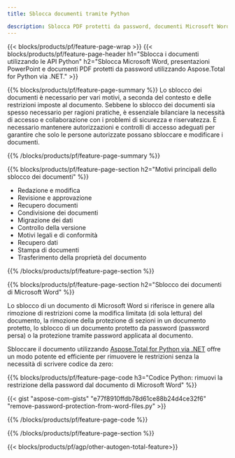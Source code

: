 ```yaml
---
title: Sblocca documenti tramite Python 

description: Sblocca PDF protetti da password, documenti Microsoft Word e file di presentazione PowerPoint tramite la tua applicazione Python.
---
```


{{< blocks/products/pf/feature-page-wrap >}}
{{< blocks/products/pf/feature-page-header h1="Sblocca i documenti utilizzando le API Python" h2="Sblocca Microsoft Word, presentazioni PowerPoint e documenti PDF protetti da password utilizzando Aspose.Total for Python via .NET." >}}

{{% blocks/products/pf/feature-page-summary %}}
Lo sblocco dei documenti è necessario per vari motivi, a seconda del contesto e delle restrizioni imposte al documento. Sebbene lo sblocco dei documenti sia spesso necessario per ragioni pratiche, è essenziale bilanciare la necessità di accesso e collaborazione con i problemi di sicurezza e riservatezza. È necessario mantenere autorizzazioni e controlli di accesso adeguati per garantire che solo le persone autorizzate possano sbloccare e modificare i documenti.

{{% /blocks/products/pf/feature-page-summary  %}}

{{% blocks/products/pf/feature-page-section  h2="Motivi principali dello sblocco dei documenti" %}}

- Redazione e modifica 
- Revisione e approvazione 
- Recupero documenti 
- Condivisione dei documenti 
- Migrazione dei dati 
- Controllo della versione 
- Motivi legali e di conformità 
- Recupero dati 
- Stampa di documenti 
- Trasferimento della proprietà del documento

{{% /blocks/products/pf/feature-page-section %}}

{{% blocks/products/pf/feature-page-section  h2="Sblocco dei documenti di Microsoft Word" %}}

Lo sblocco di un documento di Microsoft Word si riferisce in genere alla rimozione di restrizioni come la modifica limitata (di sola lettura) del documento, la rimozione della protezione di sezioni in un documento protetto, lo sblocco di un documento protetto da password (password persa) o la protezione tramite password applicata al documento.  <br />

Sbloccare il documento utilizzando [Aspose.Total for Python via .NET](https://products.aspose.com/total/python-net/) offre un modo potente ed efficiente per rimuovere le restrizioni senza la necessità di scrivere codice da zero:

{{% blocks/products/pf/feature-page-code h3="Codice Python: rimuovi la restrizione della password dal documento di Microsoft Word" %}}

{{< gist "aspose-com-gists" "e77f8910ffdb78d61ce88b24d4ce32f6" "remove-password-protection-from-word-files.py" >}}

{{% /blocks/products/pf/feature-page-code  %}}

{{% /blocks/products/pf/feature-page-section %}}

{{< blocks/products/pf/agp/other-autogen-total-feature>}}